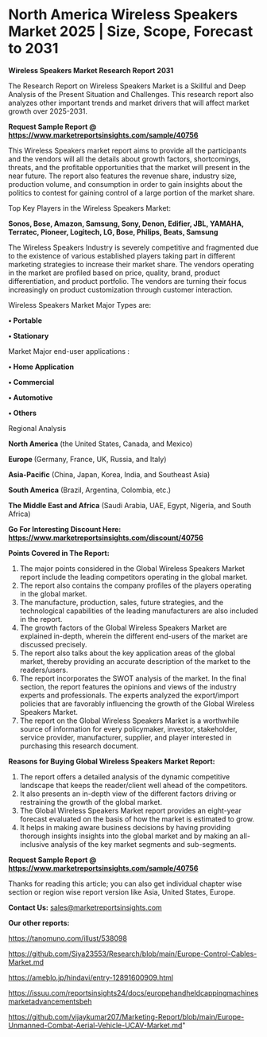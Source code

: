 # North America Wireless Speakers Market 2025 | Size, Scope, Forecast to 2031

<strong>Wireless Speakers Market Research Report 2031</strong>

The Research Report on Wireless Speakers Market is a Skillful and Deep Analysis of the Present Situation and Challenges. This research report also analyzes other important trends and market drivers that will affect market growth over 2025-2031.

<strong>Request Sample Report @ <a href=https://www.marketreportsinsights.com/sample/40756>https://www.marketreportsinsights.com/sample/40756</a></strong>

This Wireless Speakers market report aims to provide all the participants and the vendors will all the details about growth factors, shortcomings, threats, and the profitable opportunities that the market will present in the near future. The report also features the revenue share, industry size, production volume, and consumption in order to gain insights about the politics to contest for gaining control of a large portion of the market share.

Top Key Players in the Wireless Speakers Market:

<strong>Sonos, Bose, Amazon, Samsung, Sony, Denon, Edifier, JBL, YAMAHA, Terratec, Pioneer, Logitech, LG, Bose, Philips, Beats, Samsung</strong>

The Wireless Speakers Industry is severely competitive and fragmented due to the existence of various established players taking part in different marketing strategies to increase their market share. The vendors operating in the market are profiled based on price, quality, brand, product differentiation, and product portfolio. The vendors are turning their focus increasingly on product customization through customer interaction.

Wireless Speakers Market Major Types are:

<strong>•  Portable

•  Stationary</strong>

Market Major end-user applications :

<strong>•  Home Application

•  Commercial

•  Automotive

•  Others</strong>

Regional Analysis

</u><strong><b>North America</b></strong> (the United States, Canada, and Mexico)

<strong><b>Europe </b></strong>(Germany, France, UK, Russia, and Italy)

<strong><b>Asia-Pacific</b></strong> (China, Japan, Korea, India, and Southeast Asia)

<strong><b>South America</b></strong> (Brazil, Argentina, Colombia, etc.)

<strong><b>The Middle East and Africa</b></strong> (Saudi Arabia, UAE, Egypt, Nigeria, and South Africa)

<strong>Go For Interesting Discount Here: <a href=https://www.marketreportsinsights.com/discount/40756>https://www.marketreportsinsights.com/discount/40756</a></strong>

<strong>Points Covered in The Report:</strong>
<ol>
  <li>The major points considered in the Global Wireless Speakers Market report include the leading competitors operating in the global market.</li>
  <li>The report also contains the company profiles of the players operating in the global market.</li>
  <li>The manufacture, production, sales, future strategies, and the technological capabilities of the leading manufacturers are also included in the report.</li>
  <li>The growth factors of the Global Wireless Speakers Market are explained in-depth, wherein the different end-users of the market are discussed precisely.</li>
  <li>The report also talks about the key application areas of the global market, thereby providing an accurate description of the market to the readers/users.</li>
  <li>The report incorporates the SWOT analysis of the market. In the final section, the report features the opinions and views of the industry experts and professionals. The experts analyzed the export/import policies that are favorably influencing the growth of the Global Wireless Speakers Market.</li>
  <li>The report on the Global Wireless Speakers Market is a worthwhile source of information for every policymaker, investor, stakeholder, service provider, manufacturer, supplier, and player interested in purchasing this research document.</li>
</ol>
<strong>Reasons for Buying Global Wireless Speakers Market Report:</strong>

<ol>
  <li>The report offers a detailed analysis of the dynamic competitive landscape that keeps the reader/client well ahead of the competitors.</li>
  <li>It also presents an in-depth view of the different factors driving or restraining the growth of the global market.</li>
  <li>The Global Wireless Speakers Market report provides an eight-year forecast evaluated on the basis of how the market is estimated to grow.</li>
  <li>It helps in making aware business decisions by having providing thorough insights insights into the global market and by making an all-inclusive analysis of the key market segments and sub-segments.</li>
</ol>
<strong>Request Sample Report @ <a href=https://www.marketreportsinsights.com/sample/40756>https://www.marketreportsinsights.com/sample/40756</a></strong>


Thanks for reading this article; you can also get individual chapter wise section or region wise report version like Asia, United States, Europe.

<strong>Contact Us:</strong>
sales@marketreportsinsights.com

<strong>Our other reports:</strong>

<a href=https://tanomuno.com/illust/538098>https://tanomuno.com/illust/538098</a>

<a href=https://github.com/Siya23553/Research/blob/main/Europe-Control-Cables-Market.md>https://github.com/Siya23553/Research/blob/main/Europe-Control-Cables-Market.md</a>

<a href=https://ameblo.jp/hindavi/entry-12891600909.html>https://ameblo.jp/hindavi/entry-12891600909.html</a>

<a href=https://issuu.com/reportsinsights24/docs/europehandheldcappingmachinesmarketadvancementsbeh>https://issuu.com/reportsinsights24/docs/europehandheldcappingmachinesmarketadvancementsbeh</a>

<a href=https://github.com/vijaykumar207/Marketing-Report/blob/main/Europe-Unmanned-Combat-Aerial-Vehicle-UCAV-Market.md>https://github.com/vijaykumar207/Marketing-Report/blob/main/Europe-Unmanned-Combat-Aerial-Vehicle-UCAV-Market.md</a>"
